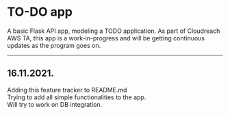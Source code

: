 # TO-DO app

A basic Flask API app, modeling a TODO application.
As part of Cloudreach AWS TA, this app is a work-in-progress and will be getting continuous updates as the program goes on.

---

## 16.11.2021.
Adding this feature tracker to README.md <br/>
Trying to add all simple functionalities to the app. <br/>
Will try to work on DB integration.


